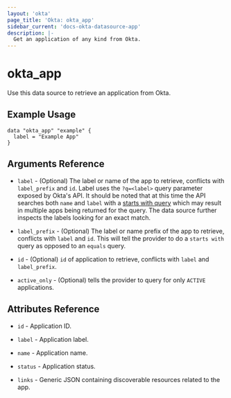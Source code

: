 ```yaml
---
layout: 'okta' 
page_title: 'Okta: okta_app' 
sidebar_current: 'docs-okta-datasource-app' 
description: |- 
  Get an application of any kind from Okta.
---
```


# okta_app

Use this data source to retrieve an application from Okta.

## Example Usage

```hcl
data "okta_app" "example" {
  label = "Example App"
}
```

## Arguments Reference

- `label` - (Optional) The label or name of the app to retrieve, conflicts with `label_prefix` and `id`. Label uses
  the `?q=<label>` query parameter exposed by Okta's API. It should be noted that at this time the API searches both `name`
  and `label` with a [starts with query](https://developer.okta.com/docs/reference/api/apps/#list-applications) which
  may result in multiple apps being returned for the query. The data source further inspects the labels looking for
  an exact match.

- `label_prefix` - (Optional) The label or name prefix of the app to retrieve, conflicts with `label` and `id`.
  This will tell the provider to do a `starts with` query as opposed to an `equals` query.

- `id` - (Optional) `id` of application to retrieve, conflicts with `label` and `label_prefix`.

- `active_only` - (Optional) tells the provider to query for only `ACTIVE` applications.

## Attributes Reference

- `id` - Application ID.

- `label` - Application label.

- `name` - Application name.

- `status` - Application status.

- `links` - Generic JSON containing discoverable resources related to the app.

